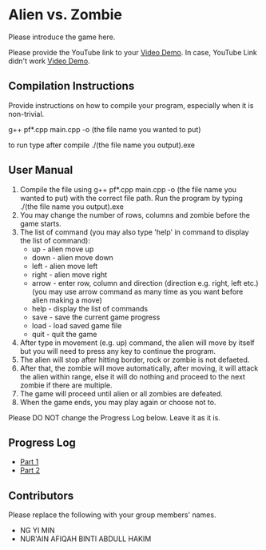# Alien vs. Zombie

Please introduce the game here.

Please provide the YouTube link to your [Video Demo](https://youtube.com). In case, YouTube Link didn't work [Video Demo](https://drive.google.com/file/d/1VncW5Z478YGflhY2Sz4srO4usqN6uQCz/view?usp=share_link).

## Compilation Instructions

Provide instructions on how to compile your program, especially when it is non-trivial.

g++ pf\*.cpp main.cpp -o (the file name you wanted to put)

to run type after compile ./(the file name you output).exe

## User Manual

1. Compile the file using g++ pf\*.cpp main.cpp -o (the file name you wanted to put) with the correct file path. Run the program by typing ./(the file name you output).exe
2. You may change the number of rows, columns and zombie before the game starts.
3. The list of command (you may also type 'help' in command to display the list of command):
    - up    - alien move up
    - down  - alien move down
    - left  - alien move left
    - right - alien move right
    - arrow - enter row, column and direction (direction e.g. right, left etc.) (you may use arrow command as many time as you want before alien making a move)
    - help  - display the list of commands
    - save  - save the current game progress
    - load  - load saved game file
    - quit  - quit the game
4. After type in movement (e.g. up) command, the alien will move by itself but you will need to press any key to continue the program.     
5. The alien will stop after hitting border, rock or zombie is not defaeted.
6. After that, the zombie will move automatically, after moving, it will attack the alien within range, else it will do nothing and proceed to the next zombie if there are multiple.
7. The game will proceed until alien or all zombies are defeated.
8. When the game ends, you may play again or choose not to.

Please DO NOT change the Progress Log below. Leave it as it is.

## Progress Log

- [Part 1](PART1.md)
- [Part 2](PART2.md)

## Contributors

Please replace the following with your group members' names. 

- NG YI MIN
- NUR'AIN AFIQAH BINTI ABDULL HAKIM



